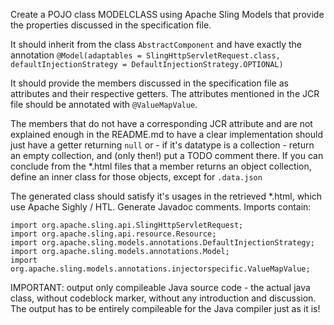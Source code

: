 <!-- AIGenVersion(1.4) -->
Create a POJO class MODELCLASS using Apache Sling Models that provide the properties discussed in the specification
file.

It should inherit from the class `AbstractComponent` and have exactly the annotation
`@Model(adaptables = SlingHttpServletRequest.class, defaultInjectionStrategy = DefaultInjectionStrategy.OPTIONAL)`

It should provide the members discussed in the specification file as attributes and their respective getters.
The attributes mentioned in the JCR file should be annotated with `@ValueMapValue`.

The members that do not have a corresponding JCR attribute and are not explained enough in the README.md to 
have a clear implementation should just have a getter returning `null` or - if it's 
datatype is a collection - return an empty collection, and (only then!) put a TODO comment there. If you can 
conclude from the *.html files that a member returns an object collection, define an inner class for those objects,
except for `.data.json`

The generated class should satisfy it's usages in the retrieved *.html, which use Apache Sighly / HTL.
Generate Javadoc comments.
Imports contain:

```
import org.apache.sling.api.SlingHttpServletRequest;
import org.apache.sling.api.resource.Resource;
import org.apache.sling.models.annotations.DefaultInjectionStrategy;
import org.apache.sling.models.annotations.Model;
import org.apache.sling.models.annotations.injectorspecific.ValueMapValue;
```

IMPORTANT: output only compileable Java source code - the actual java class, without codeblock marker, without any
introduction and discussion. The output has to be entirely compileable for the Java compiler just as it is! 

